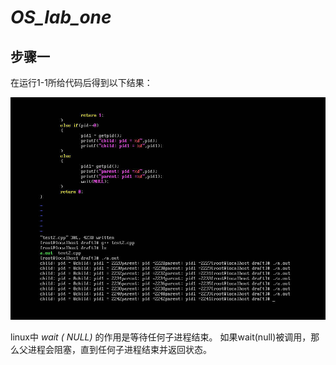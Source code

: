 # _OS_lab_one_
## 步骤一
在运行1-1所给代码后得到以下结果：

![初步实验](https://github.com/histok/For-operation-System-assignment/blob/main/first%20opera/test1/pic/1.jpg)

linux中 *wait ( NULL)* 的作用是等待任何子进程结束。 如果wait(null)被调用，那么父进程会阻塞，直到任何子进程结束并返回状态。

